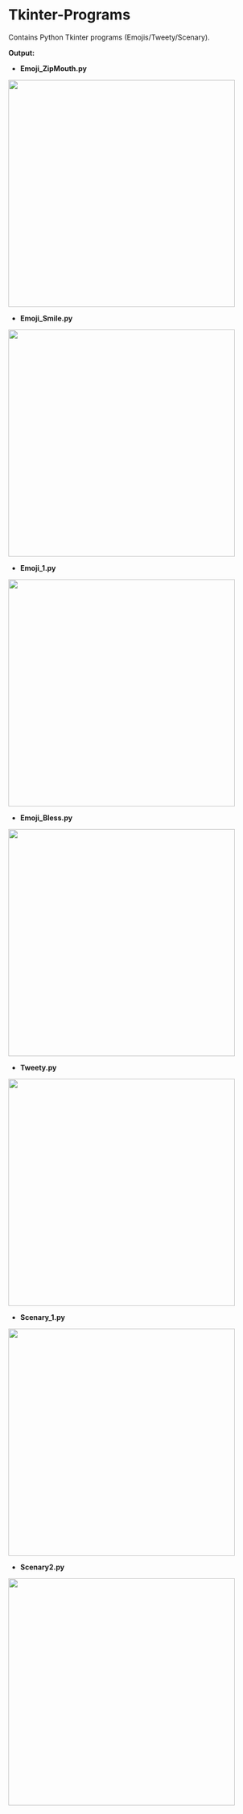 # Tkinter-Programs
Contains Python Tkinter programs (Emojis/Tweety/Scenary).

**Output:**


* **Emoji_ZipMouth.py**

          
<img src="https://github.com/ruchi961/Tkinter-Programs/assets/128241982/c2c760cc-5e61-47bd-ba64-d0310e0cd9e2" height=450> 


* **Emoji_Smile.py**


<img src="https://github.com/ruchi961/Tkinter-Programs/assets/128241982/d6c2ab04-c805-4ef4-8d26-8e1ba5457bd3" height=450>


* **Emoji_1.py**

     
<img src="https://github.com/ruchi961/Tkinter-Programs/assets/128241982/6c6bf25a-6132-43c8-a575-716a222ec8d2" height=450>

* **Emoji_Bless.py**


<img src="https://github.com/ruchi961/Tkinter-Programs/assets/128241982/ac4019b8-3708-4312-b6f5-3939cf009abc" height=450>

* **Tweety.py**


<img src="https://github.com/ruchi961/Tkinter-Programs/assets/128241982/06e76203-74f5-4925-9f1a-2bcc4144eeb9" height=450>

* **Scenary_1.py**


<img src="https://github.com/ruchi961/Tkinter-Programs/assets/128241982/55bffbe1-2074-4444-910a-51020f01c456" height=450>


* **Scenary2.py**


<img src="https://github.com/ruchi961/Tkinter-Programs/assets/128241982/78e3b352-cf94-4238-9eed-84367703bbba" height=450>




 

